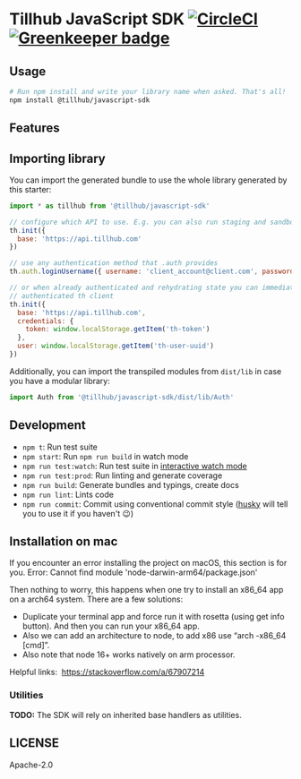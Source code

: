# Tillhub JavaScript SDK [![CircleCI](https://circleci.com/gh/tillhub/tillhub-sdk-javascript/tree/master.svg?style=svg)](https://circleci.com/gh/tillhub/tillhub-sdk-javascript/tree/master) [![Greenkeeper badge](https://badges.greenkeeper.io/tillhub/tillhub-sdk-javascript.svg)](https://greenkeeper.io/)

## Usage

```bash
# Run npm install and write your library name when asked. That's all!
npm install @tillhub/javascript-sdk
```

## Features

## Importing library

You can import the generated bundle to use the whole library generated by this starter:

```javascript
import * as tillhub from '@tillhub/javascript-sdk'

// configure which API to use. E.g. you can also run staging and sandbox APIs
th.init({
  base: 'https://api.tillhub.com'
})

// use any authentication method that .auth provides
th.auth.loginUsername({ username: 'client_account@client.com', password: 'xxxxxxxxxxx' })

// or when already authenticated and rehydrating state you can immediately also hydrated an
// authenticated th client
th.init({
  base: 'https://api.tillhub.com',
  credentials: {
    token: window.localStorage.getItem('th-token')
  },
  user: window.localStorage.getItem('th-user-uuid')
})
```

Additionally, you can import the transpiled modules from `dist/lib` in case you have a modular library:

```javascript
import Auth from '@tillhub/javascript-sdk/dist/lib/Auth'
```


## Development

- `npm t`: Run test suite
- `npm start`: Run `npm run build` in watch mode
- `npm run test:watch`: Run test suite in [interactive watch mode](http://facebook.github.io/jest/docs/cli.html#watch)
- `npm run test:prod`: Run linting and generate coverage
- `npm run build`: Generate bundles and typings, create docs
- `npm run lint`: Lints code
- `npm run commit`: Commit using conventional commit style ([husky](https://github.com/typicode/husky) will tell you to use it if you haven't :wink:)

## Installation on mac

If you encounter an error installing the project on macOS, this section is for you.
Error: Cannot find module 'node-darwin-arm64/package.json'

Then nothing to worry, this happens when one try to install an x86_64 app on a arch64 system. There are a few solutions: 
* Duplicate your terminal app and force run it with rosetta (using get info button). And then you can run your x86_64 app.
* Also we can add an architecture to node, to add x86 use “arch -x86_64 [cmd]”. 
* Also note that node 16+ works natively on arm processor. 

Helpful links:  https://stackoverflow.com/a/67907214

### Utilities

**TODO:** The SDK will rely on inherited base handlers as utilities.

## LICENSE

Apache-2.0
